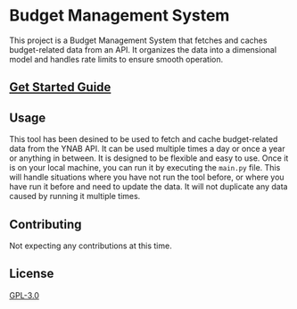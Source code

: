 # Budget Management System

This project is a Budget Management System that fetches and caches budget-related data from an API. It organizes the data into a dimensional model and handles rate limits to ensure smooth operation.

## [Get Started Guide](docs/Get_Started.md)

## Usage

This tool has been desined to be used to fetch and cache budget-related data from the YNAB API. It can be used multiple times a day or once a year or anything in between. It is designed to be flexible and easy to use.
Once it is on your local machine, you can run it by executing the `main.py` file. This will handle situations where you have not run the tool before, or where you have run it before and need to update the data. It will not duplicate any data caused by running it multiple times.

## Contributing

Not expecting any contributions at this time.

## License

[GPL-3.0](https://choosealicense.com/licenses/gpl-3.0/)
